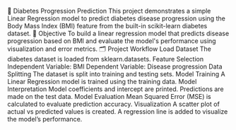 🧪 Diabetes Progression Prediction
This project demonstrates a simple Linear Regression model to predict diabetes disease progression using the Body Mass Index (BMI) feature from the built-in scikit-learn diabetes dataset.
📌 Objective
To build a linear regression model that predicts disease progression based on BMI and evaluate the model's performance using visualization and error metrics.
🗂️ Project Workflow
Load Dataset
The diabetes dataset is loaded from sklearn.datasets.
Feature Selection
Independent Variable: BMI
Dependent Variable: Disease progression
Data Splitting
The dataset is split into training and testing sets.
Model Training
A Linear Regression model is trained using the training data.
Model Interpretation
Model coefficients and intercept are printed.
Predictions are made on the test data.
Model Evaluation
Mean Squared Error (MSE) is calculated to evaluate prediction accuracy.
Visualization
A scatter plot of actual vs predicted values is created.
A regression line is added to visualize the model’s performance.
